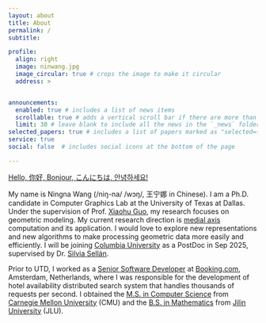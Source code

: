 ```yaml
---
layout: about
title: About
permalink: /
subtitle: 

profile:
  align: right
  image: ninwang.jpg
  image_circular: true # crops the image to make it circular
  address: >


announcements:
  enabled: true # includes a list of news items
  scrollable: true # adds a vertical scroll bar if there are more than 3 news items
  limit: 30 # leave blank to include all the news in the `_news` folder
selected_papers: true # includes a list of papers marked as "selected={true}"
service: true
social: false  # includes social icons at the bottom of the page

---
```

<a href='#'>Hello, 你好, Bonjour, こんにちは, 안녕하세요!</a>
 
My name is Ningna Wang (/niŋ-na/ /wɔŋ/, 王宁娜 in Chinese). I am a Ph.D. candidate in Computer Graphics Lab at the University of Texas at Dallas. Under the supervision of Prof. [Xiaohu Guo](https://personal.utdallas.edu/~xguo/), my research focuses on geometric modeling. My current research direction is [medial axis](https://en.wikipedia.org/wiki/Medial_axis) computation and its application. I would love to explore new representations and new algorithms to make processing geometric data more easily and efficiently. I will be joining [Columbia University](https://www.columbia.edu/) as a PostDoc in Sep 2025, supervised by Dr. [Silvia Sellán](https://www.silviasellan.com/). 

Prior to UTD, I worked as a [Senior Software Developer](https://careers.booking.com/teams/engineering/) at [Booking.com](https://www.booking.com/), Amsterdam, Netherlands, where I was responsible for the development of hotel availability distributed search system that handles thousands of requests per second. I obtained the [M.S. in Computer Science](https://www.lti.cs.cmu.edu/) from [Carnegie Mellon University](https://www.cmu.edu/) (CMU) and the [B.S. in Mathematics](https://math.jlu.edu.cn/English/About_Us/Introduction.htm) from [Jilin University](https://math.jlu.edu.cn/English/Home.htm) (JLU).